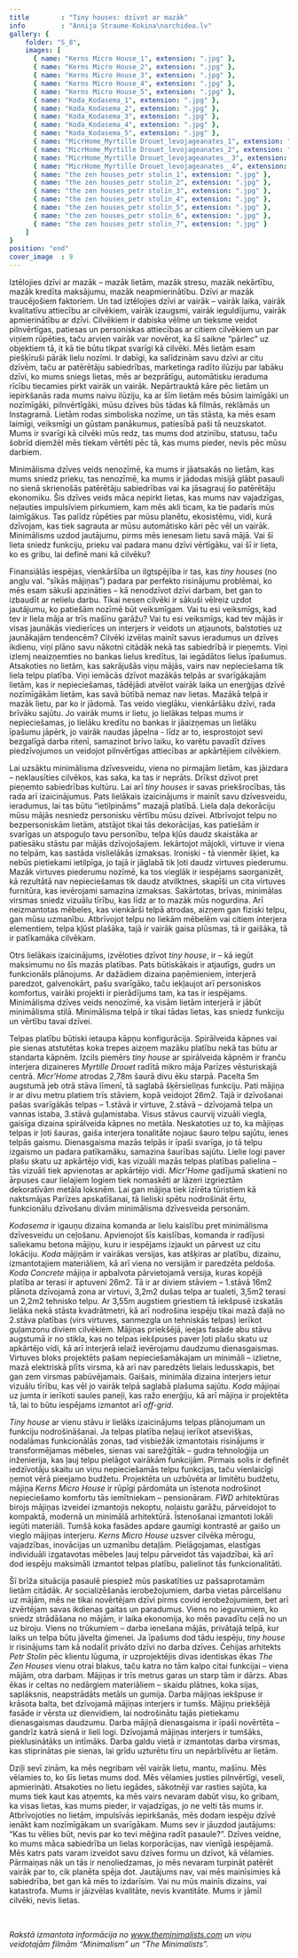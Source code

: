 ```yaml
---
title        : "Tiny houses: dzīvot ar mazāk"
info         : "Annija Straume-Kokina\narchidea.lv"
gallery: {
    folder: "S_8",
    images: [
      { name: "Kerns Micro House_1", extension: ".jpg" },
      { name: "Kerns Micro House_2", extension: ".jpg" },
      { name: "Kerns Micro House_3", extension: ".jpg" },
      { name: "Kerns Micro House_4", extension: ".jpg" },
      { name: "Kerns Micro House_5", extension: ".jpg" },
      { name: "Koda_Kodasema_1", extension: ".jpg" },
      { name: "Koda_Kodasema_2", extension: ".jpg" },
      { name: "Koda_Kodasema_3", extension: ".jpg" },
      { name: "Koda_Kodasema_4", extension: ".jpg" },
      { name: "Koda_Kodasema_5", extension: ".jpg" },
      { name: "MicrHome_Myrtille Drouet_levojageanates_1", extension: ".jpg" },
      { name: "MicrHome_Myrtille Drouet_levojageanates_2", extension: ".jpg" },
      { name: "MicrHome_Myrtille Drouet_levojageanates__3", extension: ".jpg" },
      { name: "MicrHome_Myrtille Drouet_levojageanates__4", extension: ".jpg" },
      { name: "the zen houses_petr stolin_1", extension: ".jpg" },
      { name: "the zen houses_petr stolin_2", extension: ".jpg" },
      { name: "the zen houses_petr stolin_3", extension: ".jpg" },
      { name: "the zen houses_petr stolin_4", extension: ".jpg" },
      { name: "the zen houses_petr stolin_5", extension: ".jpg" },
      { name: "the zen houses_petr stolin_6", extension: ".jpg" },
      { name: "the zen houses_petr stolin_7", extension: ".jpg" }
    ]
}
position: "end"
cover_image  : 9
---
```

Iztēlojies dzīvi ar mazāk – mazāk lietām, mazāk stresu, mazāk nekārtību, mazāk kredīta maksājumu, mazāk neapmierinātību. Dzīvi ar mazāk traucējošiem faktoriem. Un tad iztēlojies dzīvi ar vairāk – vairāk laika, vairāk kvalitatīvu attiecību ar cilvēkiem, vairāk izaugsmi, vairāk ieguldījumu, vairāk apmierinātību ar dzīvi. Cilvēkiem ir dabiska vēlme un tieksme veidot pilnvērtīgas, patiesas un personiskas attiecības ar citiem cilvēkiem un par viņiem rūpēties, taču arvien vairāk var novērot, ka šī saikne “pārlec” uz objektiem tā, it kā tie būtu tikpat svarīgi kā cilvēki. Mēs lietām esam piešķīruši pārāk lielu nozīmi. Ir dabīgi, ka salīdzinām savu dzīvi ar citu dzīvēm, taču ar patērētāju sabiedrības, marketinga radīto ilūziju par labāku dzīvi, ko mums sniegs lietas, mēs ar bezprātīgu, automātisku ieraduma rīcību tiecamies pirkt vairāk un vairāk. Nepārtrauktā kāre pēc lietām un iepirkšanās rada mums naivu ilūziju, ka ar šīm lietām mēs būsim laimīgāki un nozīmīgāki, pilnvērtīgāki, mūsu dzīves būs tādas kā filmās, reklāmās un Instagramā. Lietām rodas simboliska nozīme, un tās stāsta, ka mēs esam laimīgi, veiksmīgi un gūstam panākumus, patiesībā paši tā neuzskatot. Mums ir svarīgi kā cilvēki mūs redz, tas mums dod atzinību, statusu, taču šobrīd diemžēl mēs tiekam vērtēti pēc tā, kas mums pieder, nevis pēc mūsu darbiem.

Minimālisma dzīves veids nenozīmē, ka mums ir jāatsakās no lietām, kas mums sniedz prieku, tas nenozīmē, ka mums ir jādodas misijā glābt pasauli no sienā skrienošās patērētāju sabiedrības vai ka jāsagrauj šo patērētāju ekonomiku. Šis dzīves veids māca nepirkt lietas, kas mums nav vajadzīgas, neļauties impulsīviem pirkumiem, kam mēs akli ticam, ka tie padarīs mūs laimīgākus. Tas palīdz rūpēties par mūsu planētu, ekosistēmu, vidi, kurā dzīvojam, kas tiek sagrauta ar mūsu automātisko kāri pēc vēl un vairāk. Minimālisms uzdod jautājumu, pirms mēs ienesam lietu savā mājā. Vai šī lieta sniedz funkciju, prieku vai padara manu dzīvi vērtīgāku, vai šī ir lieta, ko es gribu, lai definē mani kā cilvēku?

Finansiālās iespējas, vienkāršība un ilgtspējība ir tas, kas _tiny houses_ (no angļu val. “sīkās mājiņas”) padara par perfekto risinājumu problēmai, ko mēs esam sākuši apzināties – kā nenodzīvot dzīvi darbam, bet gan to izbaudīt ar nelielu darbu. Tikai nesen cilvēki ir sākuši vēlreiz uzdot jautājumu, ko patiešām nozīmē būt veiksmīgam. Vai tu esi veiksmīgs, kad tev ir liela māja ar trīs mašīnu garāžu? Vai tu esi veiksmīgs, kad tev mājās ir visas jaunākās viedierīces un interjers ir veidots un atjaunots, balstoties uz jaunākajām tendencēm? Cilvēki izvēlas mainīt savus ieradumus un dzīves ikdienu, viņi plāno savu nākotni citādāk nekā tas sabiedrībā ir pieņemts. Viņi izlemj neaizņemties no bankas lielus kredītus, lai iegādātos lielus īpašumus. Atsakoties no lietām, kas sakrājušās viņu mājās, vairs nav nepieciešama tik liela telpu platība. Viņi iemācās dzīvot mazākās telpās ar svarīgākajām lietām, kas ir nepieciešamas, tādējādi atvēlot vairāk laika un enerģijas dzīvē nozīmīgākām lietām, kas savā būtībā nemaz nav lietas. Mazākā telpā ir mazāk lietu, par ko ir jādomā. Tas veido vieglāku, vienkāršāku dzīvi, rada brīvāku sajūtu. Jo vairāk mums ir lietu, jo lielākas telpas mums ir nepieciešamas, jo lielāku kredītu no bankas ir jāaizņemas un lielāku īpašumu jāpērk, jo vairāk naudas jāpelna - līdz ar to, iesprostojot sevi bezgalīgā darba ritenī, samazinot brīvo laiku, ko varētu pavadīt dzīves piedzīvojumos un veidojot pilnvērtīgas attiecības ar apkārtējiem cilvēkiem.

Lai uzsāktu minimālisma dzīvesveidu, viena no pirmajām lietām, kas jāizdara – neklausīties cilvēkos, kas saka, ka tas ir neprāts. Drīkst dzīvot pret pieņemto sabiedrības kultūru. Lai arī _tiny houses_ ir savas priekšrocības, tās rada arī izaicinājumus. Pats lielākais izaicinājums ir mainīt savu dzīvesveidu, ieradumus, lai tas būtu “ietilpināms” mazajā platībā. Liela daļa dekorāciju mūsu mājās nesniedz personisku vērtību mūsu dzīvei. Atbrīvojot telpu no bezpersoniskām lietām, atstājot tikai tās dekorācijas, kas patiešām ir svarīgas un atspoguļo tavu personību, telpa kļūs daudz skaistāka ar patiesāku stāstu par mājās dzīvojošajiem. Iekārtojot mājokli, virtuve ir viena no telpām, kas sastāda vislielākās izmaksas. Ironiski - tā vienmēr šķiet, ka nebūs pietiekami ietilpīga, jo tajā ir jāglabā tik ļoti daudz virtuves piederumu. Mazāk virtuves piederumu nozīmē, ka tos vieglāk ir iespējams saorganizēt, kā rezultātā nav nepieciešamas tik daudz atvilktnes, skapīši un cita virtuves furnitūra, kas ievērojami samazina izmaksas. Sakārtotas, brīvas, minimālas virsmas sniedz vizuālu tīrību, kas līdz ar to mazāk mūs nogurdina. Arī neizmantotas mēbeles, kas vienkārši telpā atrodas, aizņem gan fiziski telpu, gan mūsu uzmanību. Atbrīvojot telpu no liekām mēbelēm vai citiem interjera elementiem, telpa kļūst plašāka, tajā ir vairāk gaisa plūsmas, tā ir gaišāka, tā ir patīkamāka cilvēkam.

Otrs lielākais izaicinājums, izvēloties dzīvot _tiny house_, ir – kā iegūt maksimumu no šīs mazās platības. Pats būtiskākais ir atjautīgs, gudrs un funkcionāls plānojums. Ar dažādiem dizaina paņēmieniem, interjerā paredzot, galvenokārt, pašu svarīgāko, taču iekļaujot arī personiskos komfortus, vairāki projekti ir pierādījums tam, ka tas ir iespējams. Minimālisma dzīves veids nenozīmē, ka visām lietām interjerā ir jābūt minimālisma stilā. Minimālisma telpā ir tikai tādas lietas, kas sniedz funkciju un vērtību tavai dzīvei.

Telpas platību būtiski ietaupa kāpņu konfigurācija. Spirālveida kāpnes vai pie sienas atstutētas koka trepes aizņem mazāku platību nekā tas būtu ar standarta kāpnēm. Izcils piemērs _tiny house_ ar spirālveida kāpnēm ir franču interjera dizaineres _Myrtille Drouet_ radītā mikro māja Parīzes vēsturiskajā centrā. _Micr’Home_ atrodas 2,78m šaurā divu ēku starpā. Pacelta 5m augstumā jeb otrā stāva līmenī, tā saglabā šķērsieliņas funkciju. Pati mājiņa ir ar divu metru platiem trīs stāviem, kopā veidojot 26m2. Tajā ir dzīvošanai pašas svarīgākās telpas – 1.stāvā ir virtuve, 2.stāvā – dzīvojamā telpa un vannas istaba, 3.stāvā guļamistaba. Visus stāvus caurvij vizuāli viegla, gaisīga dizaina spirālveida kāpnes no metāla. Neskatoties uz to, ka mājiņas telpas ir ļoti šauras, gaiša interjera tonalitāte nojauc šauro telpu sajūtu, ienes telpās gaismu. Dienasgaisma mazās telpās ir īpaši svarīga, jo tā telpu izgaismo un padara patīkamāku, samazina šaurības sajūtu. Lielie logi paver plašu skatu uz apkārtējo vidi, kas vizuāli mazās telpas platības palielina – tās vizuāli tiek apvienotas ar apkārtējo vidi. _Micr’Home_ gadījumā skatieni no ārpuses caur lielajiem logiem tiek nomaskēti ar lāzeri izgrieztām dekoratīvām metāla loksnēm. Lai gan mājiņa tiek izīrēta tūristiem kā naktsmājas Parīzes apskatīšanai, tā lieliski spētu nodrošināt ērtu, funkcionālu dzīvošanu divām minimālisma dzīvesveida personām.

_Kodasema_ ir igauņu dizaina komanda ar lielu kaislību pret minimālisma dzīvesveidu un ceļošanu. Apvienojot šīs kaislības, komanda ir radījusi saliekamu betona mājiņu, kuru ir iespējams izjaukt un pārvest uz citu lokāciju. _Koda_ mājiņām ir vairākas versijas, kas atšķiras ar platību, dizainu, izmantotajiem materiāliem, kā arī viena no versijām ir paredzēta peldoša. _Koda Concrete_ mājiņa ir apbalvota pārvietojamā versija, kuras kopējā platība ar terasi ir aptuveni 26m2. Tā ir ar diviem stāviem – 1.stāvā 16m2 plānota dzīvojamā zona ar virtuvi, 3,2m2 dušas telpa ar tualeti, 3,5m2 terasi un 2,2m2 tehnisko telpu. Ar 3,55m augstiem griestiem tā iekšpusē izskatās lielāka nekā stāsta kvadrātmetri, kā arī nodrošina iespēju tikai mazā daļā no 2.stāva platības (virs virtuves, sanmezgla un tehniskās telpas) ierīkot guļamzonu diviem cilvēkiem. Mājiņas priekšējā, ieejas fasāde abu stāvu augstumā ir no stikla, kas no telpas iekšpuses paver ļoti plašu skatu uz apkārtējo vidi, kā arī interjerā ielaiž ievērojamu daudzumu dienasgaismas. Virtuves bloks projektēts pašam nepieciešamākajam un minimāli – izlietne, mazā elektriskā plīts virsma, kā arī nav paredzēts lielais ledusskapis, bet gan zem virsmas pabūvējamais. Gaišais, minimāla dizaina interjers ietur vizuālu tīrību, kas vēl jo vairāk telpā saglabā plašuma sajūtu. _Koda_ mājiņai uz jumta ir ierīkoti saules paneļi, kas ražo enerģiju, kā arī mājiņa ir projektēta tā, lai to būtu iespējams izmantot arī _off-grid_.

_Tiny house_ ar vienu stāvu ir lielāks izaicinājums telpas plānojumam un funkciju nodrošināšanai. Ja telpas platība neļauj ierīkot atsevišķas, nodalāmas funkcionālās zonas, tad visbiežāk izmantotais risinājums ir transformējamas mēbeles, sienas vai sarežģītāk – gudra tehnoloģija un inženierija, kas ļauj telpu pielāgot vairākām funkcijām. Pirmais solis ir definēt iedzīvotāju skaitu un viņu nepieciešamās telpu funkcijas, taču vienlaicīgi ņemot vērā pieejamo budžetu. Projektēta un uzbūvēta ar limitētu budžetu, mājiņa _Kerns Micro House_ ir rūpīgi pārdomāta un īstenota nodrošinot nepieciešamo komfortu tās iemītniekam – pensionāram. _FWD_ arhitektūras birojs mājiņas izveidei izmantojis nekoptu, nolaistu garāžu, pārveidojot to kompaktā, modernā un minimālā arhitektūrā. Īstenošanai izmantoti lokāli iegūti materiāli. Tumšā koka fasādes apdare gaumīgi kontrastē ar gaišo un vieglo mājiņas interjeru. _Kerns Micro House_ uzsver cilvēka mērogu, vajadzības, inovācijas un uzmanību detaļām. Pielāgojamas, elastīgas individuāli izgatavotas mēbeles ļauj telpu pārveidot tās vajadzībai, kā arī dod iespēju maksimāli izmantot telpas platību, palielinot tās funkcionalitāti.

Šī brīža situācija pasaulē piespiež mūs paskatīties uz pašsaprotamām lietām citādāk. Ar socializēšanās ierobežojumiem, darba vietas pārcelšanu uz mājām, mēs ne tikai novērtējam dzīvi pirms covid ierobežojumiem, bet arī izvērtējam savas ikdienas gaitas un paradumus. Viens no ieguvumiem, ko sniedz strādāšana no mājām, ir laika ekonomija, ko mēs pavadītu ceļā no un uz biroju. Viens no trūkumiem – darba ienešana mājās, privātajā telpā, kur laiks un telpa būtu jāvelta ģimenei. Ja īpašums dod tādu iespēju, _tiny house_ ir risinājums tam kā nodalīt privāto dzīvi no darba dzīves. Čehijas arhitekts _Petr Stolin_ pēc klientu lūguma, ir uzprojektējis divas identiskas ēkas _The Zen Houses_ vienu otrai blakus, taču katra no tām kalpo citai funkcijai – viena mājām, otra darbam. Mājiņas ir trīs metrus garas un starp tām ir dārzs. Abas ēkas ir celtas no nedārgiem materiāliem – skaidu plātnes, koka sijas, saplāksnis, neapstrādāts metāls un gumija. Darba mājiņas iekšpuse ir krāsota balta, bet dzīvojamā mājiņas interjers ir tumšs. Mājiņu priekšējā fasāde ir vērsta uz dienvidiem, lai nodrošinātu tajās pietiekamu dienasgaismas daudzumu. Darba mājiņā dienasgaisma ir īpaši novērtēta – gandrīz katrā sienā ir lieli logi. Dzīvojamā mājiņas interjers ir tumšāks, pieklusinātāks un intīmāks. Darba galdu vietā ir izmantotas darba virsmas, kas stiprinātas pie sienas, lai grīdu uzturētu tīru un nepārblīvētu ar lietām.

Dziļi sevī zinām, ka mēs negribam vēl vairāk lietu, mantu, mašīnu. Mēs vēlamies to, ko šīs lietas mums dod. Mēs vēlamies justies pilnvērtīgi, veseli, apmierināti. Atsakoties no lietu iegādes, sākotnēji var rasties sajūta, ka mums tiek kaut kas atņemts, ka mēs vairs nevaram dabūt visu, ko gribam, ka visas lietas, kas mums pieder, ir vajadzīgas, jo ne velti tās mums ir. Atbrīvojoties no lietām, impulsīvās iepirkšanās, mēs dodam iespēju dzīvē ienākt kam nozīmīgākam un svarīgākam. Mums sev ir jāuzdod jautājums: “Kas tu vēlies būt, nevis par ko tevi mēģina radīt pasaule?”. Dzīves veidne, ko mums māca sabiedrība un lielas korporācijas, nav vienīgā iespējamā. Mēs katrs pats varam izveidot savu dzīves formu un dzīvot, kā vēlamies. Pārmaiņas nāk un tās ir nenoliedzamas, jo mēs nevaram turpināt patērēt vairāk par to, cik planēta spēja dot. Jautājums nav, vai mēs mainīsimies kā sabiedrība, bet gan kā mēs to izdarīsim. Vai nu mūs mainīs dizains, vai katastrofa. Mums ir jāizvēlas kvalitāte, nevis kvantitāte. Mums ir jāmīl cilvēki, nevis lietas.

<br>

_Rakstā izmantota informācija no www.theminimalists.com un viņu veidotajām filmām “Minimalism” un “The Minimalists”._
